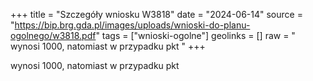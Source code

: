 +++
title = "Szczegóły wniosku W3818"
date = "2024-06-14"
source = "https://bip.brg.gda.pl/images/uploads/wnioski-do-planu-ogolnego/w3818.pdf"
tags = ["wnioski-ogolne"]
geolinks = []
raw = " wynosi 1000, natomiast w przypadku pkt "
+++

 wynosi 1000, natomiast w przypadku pkt 


